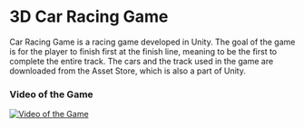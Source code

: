 # 3D Car Racing Game
Car Racing Game is a racing game developed in Unity. The goal of the game is for the player to finish first at the finish line, meaning to be the first to complete the entire track. The cars and the track used in the game are downloaded from the Asset Store, which is also a part of Unity.

### Video of the Game
[![Video of the Game](https://i.vimeocdn.com/video/2061430988-e5b837a6e292d280d3c308ecea363af53226c2ae24273bb9a46bd2e579427328-d?f=webp&region=us)](https://vimeo.com/1120610418?share=copy)

